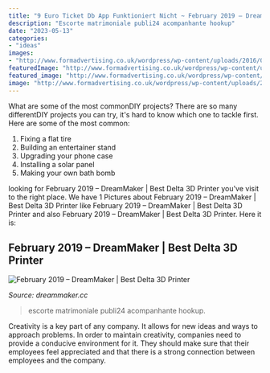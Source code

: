 ```yaml
---
title: "9 Euro Ticket Db App Funktioniert Nicht ~ February 2019 – Dreammaker"
description: "Escorte matrimoniale publi24 acompanhante hookup"
date: "2023-05-13"
categories:
- "ideas"
images:
- "http://www.formadvertising.co.uk/wordpress/wp-content/uploads/2016/04/saxo-fx-brochure.jpg"
featuredImage: "http://www.formadvertising.co.uk/wordpress/wp-content/uploads/2016/04/saxo-fx-brochure.jpg"
featured_image: "http://www.formadvertising.co.uk/wordpress/wp-content/uploads/2016/04/saxo-fx-brochure.jpg"
image: "http://www.formadvertising.co.uk/wordpress/wp-content/uploads/2016/04/saxo-fx-brochure.jpg"
---
```



What are some of the most commonDIY projects?
There are so many differentDIY projects you can try, it's hard to know which one to tackle first. Here are some of the most common: 
1. Fixing a flat tire 
2. Building an entertainer stand 
3. Upgrading your phone case 
4. Installing a solar panel 
5. Making your own bath bomb 

	

		
looking for February 2019 – DreamMaker | Best Delta 3D Printer you've visit to the right place. We have 1 Pictures about February 2019 – DreamMaker | Best Delta 3D Printer like February 2019 – DreamMaker | Best Delta 3D Printer and also February 2019 – DreamMaker | Best Delta 3D Printer. Here it is:
		
    
## February 2019 – DreamMaker | Best Delta 3D Printer

<img loading=lazy src="http://www.formadvertising.co.uk/wordpress/wp-content/uploads/2016/04/saxo-fx-brochure.jpg" onerror="this.onerror=null;this.src='https://tse2.mm.bing.net/th?id=OIP.RngfG0vIowy9Cvk9zm0PVwHaFU&amp;pid=15.1';" alt="February 2019 – DreamMaker | Best Delta 3D Printer">

_Source: dreammaker.cc_

>escorte matrimoniale publi24 acompanhante hookup. 

	

Creativity is a key part of any company. It allows for new ideas and ways to approach problems. In order to maintain creativity, companies need to provide a conducive environment for it. They should make sure that their employees feel appreciated and that there is a strong connection between employees and the company.

